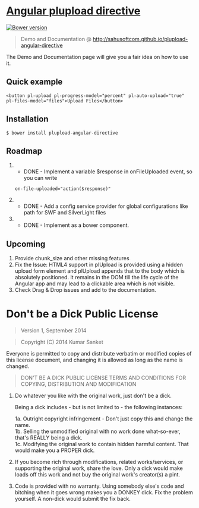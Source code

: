 # [Angular plupload directive](http://sahusoftcom.github.io/plupload-angular-directive)

[![Bower version](https://badge.fury.io/bo/plupload-angular-directive.svg)](http://badge.fury.io/bo/plupload-angular-directive)

> Demo and Documentation @ http://sahusoftcom.github.io/plupload-angular-directive

The Demo and Documentation page will give you a fair idea on how to use it.

Quick example
-------------

```
<button pl-upload pl-progress-model="percent" pl-auto-upload="true" pl-files-model="files">Upload Files</button>
```

Installation
------------
```
$ bower install plupload-angular-directive
```


Roadmap
--------
1. - DONE - Implement a variable $response in onFileUploaded event, so you can write

   ```
   on-file-uploaded="action($response)"
   ```

2. - DONE - Add a config service provider for global configurations like path for SWF and SilverLight files
3. - DONE - Implement as a bower component.

Upcoming
--------
1. Provide chunk_size and other missing features
2. Fix the Issue: HTML4 support in plUpload is provided using a hidden upload form element and plUpload appends that to the body which is absolutely positioned. It remains in the DOM till the life cycle of the Angular app and may lead to a clickable area which is not visible.
3. Check Drag & Drop issues and add to the documentation.


# Don't be a Dick Public License

> Version 1, September 2014

> Copyright (C) 2014 Kumar Sanket
 
 Everyone is permitted to copy and distribute verbatim or modified
 copies of this license document, and changing it is allowed as long
 as the name is changed.

> DON'T BE A DICK PUBLIC LICENSE
> TERMS AND CONDITIONS FOR COPYING, DISTRIBUTION AND MODIFICATION

 1. Do whatever you like with the original work, just don't be a dick.

     Being a dick includes - but is not limited to - the following instances:

	 1a. Outright copyright infringement - Don't just copy this and change the name.  
	 1b. Selling the unmodified original with no work done what-so-ever, that's REALLY being a dick.  
	 1c. Modifying the original work to contain hidden harmful content. That would make you a PROPER dick.  

 2. If you become rich through modifications, related works/services, or supporting the original work,
 share the love. Only a dick would make loads off this work and not buy the original work's 
 creator(s) a pint.
 
 3. Code is provided with no warranty. Using somebody else's code and bitching when it goes wrong makes 
 you a DONKEY dick. Fix the problem yourself. A non-dick would submit the fix back.
